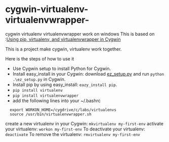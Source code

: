 # cygwin-virtualenv-virtualenvwrapper-
cygwin virtualenv virtualenvwrapper work on windows
This is based on :[Using pip, virtualenv, and virtualenvwrapper in Cygwin](http://anythingsimple.blogspot.com/2010/04/using-pip-virtualenv-and.html)


This is a project make cygwin, virtualenv work together. 

Here is the steps of how to use it
* Use Cygwin setup to install Python for Cygwin.
* Install easy_install in your Cygwin: download [ez_setup.py](http://peak.telecommunity.com/dist/ez_setup.py) and run ```python .\ez_setup.py``` in Cygwin.
* Install pip by using easy_install: ```eazy_install pip```.
* ```pip install virtualenv```
* ```pip install virtualenvwrapper```
* add the following lines into your ~/.bashrc
```
  export WORKON_HOME=/cygdrive/c/labs/virtualenvs
  source /usr/bin/virtualenvwrapper.sh
```

create a new virtualenv in your Cygwin: ```mkvirtualenv my-first-env```
activate your virtualenv: ```workon my-first-env``` 
To deactivate your virtualenv: ```deactivate``` 
To remove the virtualenv: ```rmvirtualenv my-first-env```



